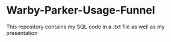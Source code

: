 # Warby-Parker-Usage-Funnel
This repository contains my SQL code in a .txt file as well as my presentation
